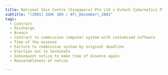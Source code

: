 ```yaml
---
title: National Skin Centre (Singapore) Pte Ltd v Eutech Cybernetics Pte Ltd 
subtitle: "[2001] SGHC 369 / 07\_December\_2001"
tags:
  - Contract
  - Discharge
  - Breach
  - Contract to commission computer system with customised software
  - Time of the essence
  - Failure to commission system by original deadline
  - Election not to terminate
  - Subsequent notice to make time of essence again
  - Reasonableness of notice

---
```


